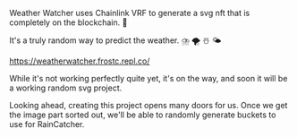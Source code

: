 Weather Watcher uses Chainlink VRF to generate a svg nft that is completely on the blockchain. 🔗 

It's a truly random way to predict the weather. ⛈️ 🌪️ ☃️ 🌤️

https://weatherwatcher.frostc.repl.co/

While it's not working perfectly quite yet, it's on the way, and soon it will be a working random svg project.  

Looking ahead, creating this project opens many doors for us.  Once we get the image part sorted out, we'll be able to randomly generate buckets to use for RainCatcher.


